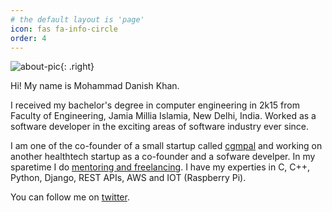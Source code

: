 ```yaml
---
# the default layout is 'page'
icon: fas fa-info-circle
order: 4
---
```



![about-pic](https://media.licdn.com/dms/image/C5603AQEf2F2xnjuizA/profile-displayphoto-shrink_800_800/0/1619293677610?e=1686787200&amp;v=beta&amp;t=8DodWbvA1dXG7Hfj8ggCk6mw2SNh7T1afaB7U6vBtQc){: .right}

Hi! My name is Mohammad Danish Khan.  

I received my bachelor's degree in computer engineering in 2k15 from Faculty of Engineering, Jamia Millia Islamia, New Delhi, India. Worked as a software developer in the exciting areas of software industry ever since.   

I am one of the co-founder of a small startup called [cgmpal](https://www.cgmpal.com/#/) and working on another healthtech startup as a co-founder and a sofware develper. In my sparetime I do [mentoring and freelancing](https://www.codementor.io/@dankhan). I have my experties in C, C++, Python, Django, REST APIs, AWS and IOT (Raspberry Pi).  

You can follow me on [twitter](https://twitter.com/ihaccks).  
